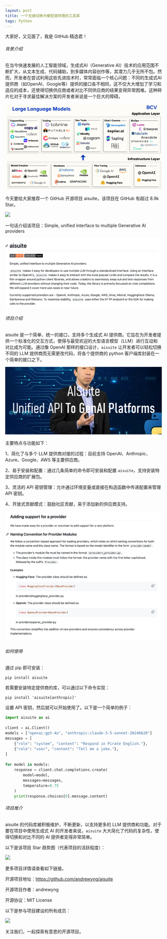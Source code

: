 ```yaml
---
layout: post
title: 一个无缝切换大模型提供商的工具库
tags: Python
---
```


大家好，又见面了，我是 GitHub 精选君！

###### 背景介绍

在当今快速发展的人工智能领域，生成式AI（Generative AI）技术的应用范围不断扩大，从文本生成、代码辅助，到多媒体内容创作等，其潜力几乎无所不包。然而，开发者在尝试利用这些先进技术时，常常面临一个核心问题：不同的生成式AI提供商（如OpenAI、Google等）提供的接口各不相同，这不仅大大增加了学习和适应的成本，还使得切换供应商或者对比不同供应商的结果变得异常困难。这种碎片化对于寻求最佳解决方案的开发者来说是一个巨大的障碍。

![](https://raw.githubusercontent.com/ZhuPeng/pic/master/images/compress_image-20241219213823088.png)

今天要给大家推荐一个 GitHub 开源项目 aisuite，该项目在 GitHub 有超过 8.9k Star。

![](https://stats.deeptrain.net/repo/andrewyng/aisuite/?theme=light)

一句话介绍该项目：Simple, unified interface to multiple Generative AI providers 

![](https://raw.githubusercontent.com/ZhuPeng/pic/master/images/compress_image-20241219213011124.png)

###### 项目介绍

aisuite 是一个简单、统一的接口，支持多个生成式 AI 提供商。它旨在为开发者提供一个标准化的交互方式，使得与最受欢迎的大型语言模型（LLM）进行互动和对比成为可能。通过像 OpenAI 那样的接口设计，`aisuite` 让开发者可以轻松切换不同的 LLM 提供商而无需更改代码，将各个提供商的 python 客户端库封装在一个简单的接口之下。

![](https://raw.githubusercontent.com/ZhuPeng/pic/master/images/compress_image-20241219213621559.png)

主要特点与功能如下：

1、简化了与多个 LLM 提供商对接的过程：目前支持 OpenAI、Anthropic、Azure、Google、AWS 等主要供应商。

2、易于安装和配置：通过几条简单的命令即可安装和配置 `aisuite`，支持安装特定供应商的扩展包。

3、灵活的 API 密钥管理：允许通过环境变量或直接在构造函数中传递配置来管理 API 密钥。

4、开放式贡献模式：鼓励社区贡献，易于添加新的供应商支持。

![](https://raw.githubusercontent.com/ZhuPeng/pic/master/images/compress_image-20241219213314141.png)

###### 如何使用

通过 pip 即可安装：

```shell
pip install aisuite
```

若需要安装特定提供商的库，可以通过以下命令实现：

```shell
pip install 'aisuite[anthropic]'
```

设置 API 密钥，然后就可以开始使用了。以下是一个简单的例子：

```python
import aisuite as ai

client = ai.Client()
models = ["openai:gpt-4o", "anthropic:claude-3-5-sonnet-20240620"]
messages = [
    {"role": "system", "content": "Respond in Pirate English."},
    {"role": "user", "content": "Tell me a joke."},
]

for model in models:
    response = client.chat.completions.create(
        model=model,
        messages=messages,
        temperature=0.75
    )
    print(response.choices[0].message.content)
```

###### 项目推介

aisuite 的代码库被积极维护，不断更新，以支持更多的 LLM 提供商和功能。对于要在项目中使用生成式 AI 的开发者来说，`aisuite` 大大简化了代码的复杂性，使得切换和对比不同的 AI 提供者变得非常简单。

以下是该项目 Star 趋势图（代表项目的活跃程度）：

![](https://api.star-history.com/svg?repos=andrewyng/aisuite&type=Timeline)

更多项目详情请查看如下链接。

开源项目地址：https://github.com/andrewyng/aisuite 

开源项目作者：andrewyng

开源协议：MIT License

以下是参与项目建设的所有成员：

![](https://contrib.rocks/image?repo=andrewyng/aisuite)

关注我们，一起探索有意思的开源项目。


